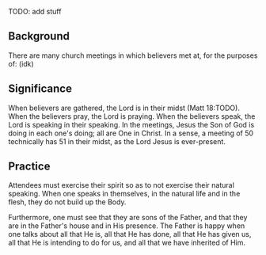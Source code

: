 TODO: add stuff

##  Background

There are many church meetings in which believers met at, for the purposes of: (idk)

## Significance

When believers are gathered, the Lord is in their midst (Matt 18:TODO). When the believers pray, the Lord is praying. When the believers speak, the Lord is speaking in their speaking. In the meetings, Jesus the Son of God is doing in each one's doing; all are One in Christ. In a sense, a meeting of 50 technically has 51 in their midst, as the Lord Jesus is ever-present.

## Practice

Attendees must exercise their spirit so as to not exercise their natural speaking. When one speaks in themselves, in the natural life and in the flesh, they do not build up the Body. 

Furthermore, one must see that they are sons of the Father, and that they are in the Father's house and in His presence. The Father is happy when one talks about all that He is, all that He has done, all that He has given us, all that He is intending to do for us, and all that we have inherited of Him.